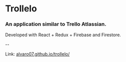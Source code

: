# Trollelo

### An application similar to Trello Atlassian.
Developed with React + Redux + Firebase and Firestore.

--

Link: [alvaro07.github.io/trollelo/](https://alvaro07.github.io/trollelo/) 

